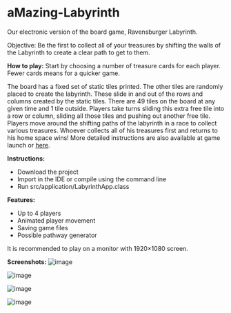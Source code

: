# aMazing-Labyrinth
Our electronic version of the board game, Ravensburger Labyrinth.

Objective: Be the first to collect all of your treasures by shifting the walls of the Labyrinth to create a clear path to get to them. 

**How to play:**
Start by choosing a number of treasure cards for each player. Fewer cards means for a quicker game.

The board has a fixed set of static tiles printed. The other tiles are randomly placed to create the labyrinth. These slide in and out of the rows and columns created by the static tiles. There are 49 tiles on the board at any given time and 1 tile outside. Players take turns sliding this extra free tile into a row or column, sliding all those tiles and pushing out another free tile. Players move around the shifting paths of the labyrinth in a race to collect various treasures. Whoever collects all of his treasures first and returns to his home space wins! More detailed instructions are also available at game launch or [here](https://www.ravensburger.org/spielanleitungen/ecm/Spielanleitungen/26448%20Anl%201946529.pdf?ossl=pds_text_Spielanleitung).

**Instructions:**
  - Download the project
  - Import in the IDE or compile using the command line
  - Run src/application/LabyrinthApp.class

**Features:**
  - Up to 4 players
  - Animated player movement
  - Saving game files
  - Possible pathway generator

It is recommended to play on a monitor with 1920×1080 screen. 

**Screenshots:**
![image](https://user-images.githubusercontent.com/92695424/147497102-4e8b26dc-9ef0-4cea-a875-030b841ca053.png)

![image](https://user-images.githubusercontent.com/92695424/147496925-5d602888-d63b-40e6-bc3f-e74adbc6d6c9.png)

![image](https://user-images.githubusercontent.com/92695424/147497297-6557acf9-754a-4746-9865-5b01a818ff89.png)

![image](https://user-images.githubusercontent.com/92695424/147497346-e799a033-a34d-44ec-b6c9-8a04267ab540.png)
